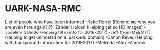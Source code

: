 # UARK-NASA-RMC
 List of people who have been informed
 -Katie Remel          (Remind me why you are even here again?!?)
 -Zander Holden        (Helping get so HD Images)
 -Joselinn Galindo     (Helping fill in info for 2016-2017)
 -Jeff (from MEEG IT)  (Helping to get us hosted on a .uark.edu domain)
 -Canon Reves          (Helping with background information for 2016-2017)
 -Melenda
 -Alex
 -Andrew
